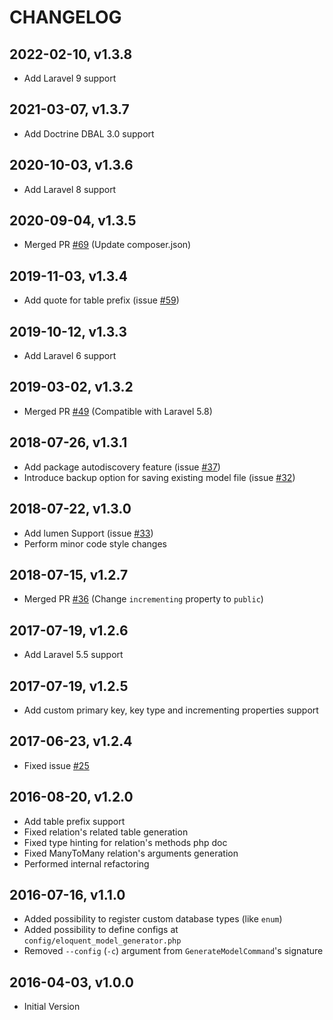 CHANGELOG
=========
2022-02-10, v1.3.8
-----------------
* Add Laravel 9 support

2021-03-07, v1.3.7
-----------------
* Add Doctrine DBAL 3.0 support

2020-10-03, v1.3.6
-----------------
* Add Laravel 8 support

2020-09-04, v1.3.5
-----------------
* Merged PR [#69](https://github.com/krlove/eloquent-model-generator/pull/69) (Update composer.json)

2019-11-03, v1.3.4
-----------------
* Add quote for table prefix (issue [#59](https://github.com/krlove/eloquent-model-generator/issues/59))

2019-10-12, v1.3.3
-----------------
* Add Laravel 6 support

2019-03-02, v1.3.2
-----------------
* Merged PR [#49](https://github.com/krlove/eloquent-model-generator/pull/49) (Compatible with Laravel 5.8)

2018-07-26, v1.3.1
-----------------
* Add package autodiscovery feature (issue [#37](https://github.com/krlove/eloquent-model-generator/issues/37))
* Introduce backup option for saving existing model file (issue [#32](https://github.com/krlove/eloquent-model-generator/issues/32))

2018-07-22, v1.3.0
-----------------
* Add lumen Support (issue [#33](https://github.com/krlove/eloquent-model-generator/issues/33))
* Perform minor code style changes

2018-07-15, v1.2.7
-----------------
* Merged PR [#36](https://github.com/krlove/eloquent-model-generator/pull/36) (Change `incrementing` property to `public`)

2017-07-19, v1.2.6
-----------------
* Add Laravel 5.5 support

2017-07-19, v1.2.5
-----------------
* Add custom primary key, key type and incrementing properties support

2017-06-23, v1.2.4
-----------------
* Fixed issue [#25](https://github.com/krlove/eloquent-model-generator/issues/25)

2016-08-20, v1.2.0
-----------------
* Add table prefix support
* Fixed relation's related table generation
* Fixed type hinting for relation's methods php doc
* Fixed ManyToMany relation's arguments generation
* Performed internal refactoring

2016-07-16, v1.1.0
-----------------
* Added possibility to register custom database types (like `enum`)
* Added possibility to define configs at `config/eloquent_model_generator.php`
* Removed `--config` (`-c`) argument from `GenerateModelCommand`'s signature

2016-04-03, v1.0.0
-----------------
* Initial Version
